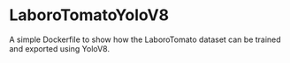 # LaboroTomatoYoloV8
A simple Dockerfile to show how the LaboroTomato dataset can be trained and exported using YoloV8.

